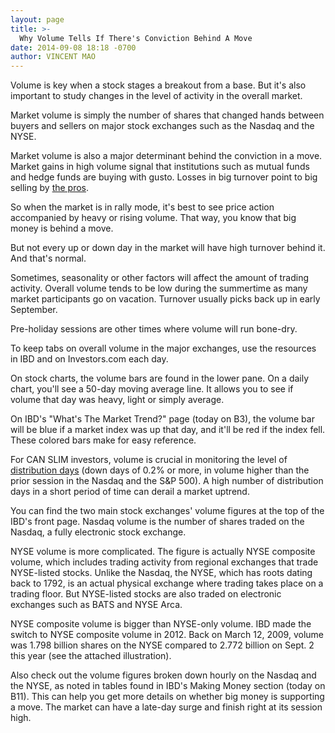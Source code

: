 ```yaml
---
layout: page
title: >-
  Why Volume Tells If There's Conviction Behind A Move
date: 2014-09-08 18:18 -0700
author: VINCENT MAO
---
```





Volume is key when a stock stages a breakout from a base. But it's also important to study changes in the level of activity in the overall market.


Market volume is simply the number of shares that changed hands between buyers and sellers on major stock exchanges such as the Nasdaq and the NYSE.


Market volume is also a major determinant behind the conviction in a move. Market gains in high volume signal that institutions such as mutual funds and hedge funds are buying with gusto. Losses in big turnover point to big selling by [the pros](http://education.investors.com/investors-corner/681491-savvy-investors-study-stock-market-corrections.htm?ntt=Investor%27s+Corner+market+top+distribution+days).


So when the market is in rally mode, it's best to see price action accompanied by heavy or rising volume. That way, you know that big money is behind a move.


But not every up or down day in the market will have high turnover behind it. And that's normal.


Sometimes, seasonality or other factors will affect the amount of trading activity. Overall volume tends to be low during the summertime as many market participants go on vacation. Turnover usually picks back up in early September.


Pre-holiday sessions are other times where volume will run bone-dry.


To keep tabs on overall volume in the major exchanges, use the resources in IBD and on Investors.com each day.


On stock charts, the volume bars are found in the lower pane. On a daily chart, you'll see a 50-day moving average line. It allows you to see if volume that day was heavy, light or simply average.


On IBD's "What's The Market Trend?" page (today on B3), the volume bar will be blue if a market index was up that day, and it'll be red if the index fell. These colored bars make for easy reference.


For CAN SLIM investors, volume is crucial in monitoring the level of [distribution days](http://education.investors.com/investors-corner/681292-what-is-distribution-in-the-stock-market.htm?ref=HPLNews) (down days of 0.2% or more, in volume higher than the prior session in the Nasdaq and the S&P 500). A high number of distribution days in a short period of time can derail a market uptrend.


You can find the two main stock exchanges' volume figures at the top of the IBD's front page. Nasdaq volume is the number of shares traded on the Nasdaq, a fully electronic stock exchange.


NYSE volume is more complicated. The figure is actually NYSE composite volume, which includes trading activity from regional exchanges that trade NYSE-listed stocks. Unlike the Nasdaq, the NYSE, which has roots dating back to 1792, is an actual physical exchange where trading takes place on a trading floor. But NYSE-listed stocks are also traded on electronic exchanges such as BATS and NYSE Arca.


NYSE composite volume is bigger than NYSE-only volume. IBD made the switch to NYSE composite volume in 2012. Back on March 12, 2009, volume was 1.798 billion shares on the NYSE compared to 2.772 billion on Sept. 2 this year (see the attached illustration).


Also check out the volume figures broken down hourly on the Nasdaq and the NYSE, as noted in tables found in IBD's Making Money section (today on B11). This can help you get more details on whether big money is supporting a move. The market can have a late-day surge and finish right at its session high.




